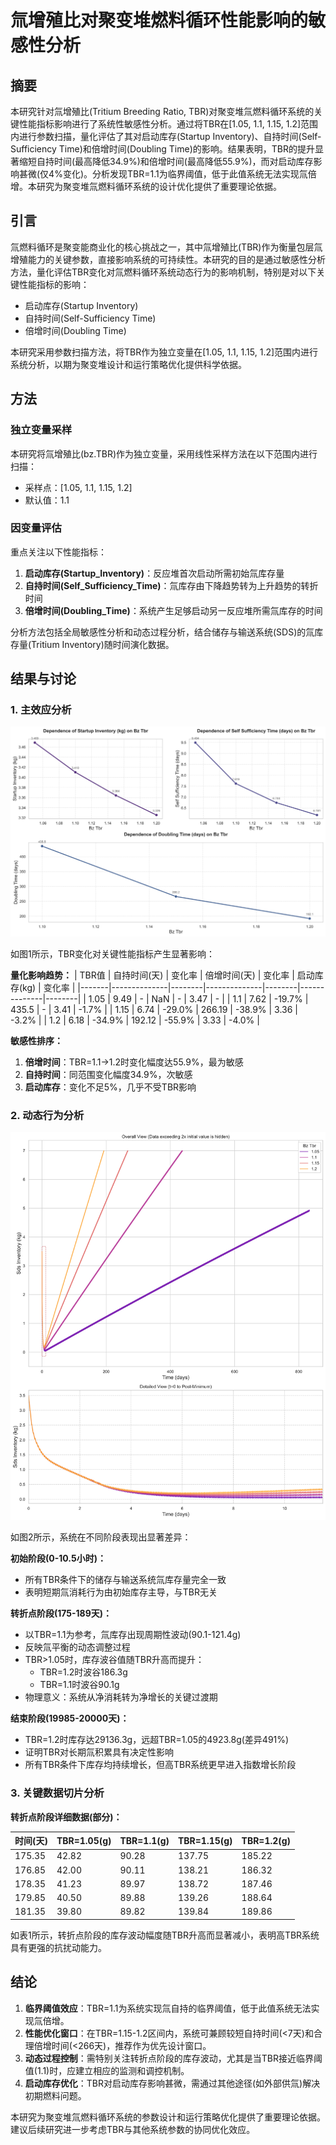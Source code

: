 # 氚增殖比对聚变堆燃料循环性能影响的敏感性分析

## 摘要

本研究针对氚增殖比(Tritium Breeding Ratio, TBR)对聚变堆氚燃料循环系统的关键性能指标影响进行了系统性敏感性分析。通过将TBR在[1.05, 1.1, 1.15, 1.2]范围内进行参数扫描，量化评估了其对启动库存(Startup Inventory)、自持时间(Self-Sufficiency Time)和倍增时间(Doubling Time)的影响。结果表明，TBR的提升显著缩短自持时间(最高降低34.9%)和倍增时间(最高降低55.9%)，而对启动库存影响甚微(仅4%变化)。分析发现TBR=1.1为临界阈值，低于此值系统无法实现氚倍增。本研究为聚变堆氚燃料循环系统的设计优化提供了重要理论依据。

## 引言

氚燃料循环是聚变能商业化的核心挑战之一，其中氚增殖比(TBR)作为衡量包层氚增殖能力的关键参数，直接影响系统的可持续性。本研究的目的是通过敏感性分析方法，量化评估TBR变化对氚燃料循环系统动态行为的影响机制，特别是对以下关键性能指标的影响：
- 启动库存(Startup Inventory)
- 自持时间(Self-Sufficiency Time)
- 倍增时间(Doubling Time)

本研究采用参数扫描方法，将TBR作为独立变量在[1.05, 1.1, 1.15, 1.2]范围内进行系统分析，以期为聚变堆设计和运行策略优化提供科学依据。

## 方法

### 独立变量采样
本研究将氚增殖比(bz.TBR)作为独立变量，采用线性采样方法在以下范围内进行扫描：
- 采样点：[1.05, 1.1, 1.15, 1.2]
- 默认值：1.1

### 因变量评估
重点关注以下性能指标：
1. **启动库存(Startup_Inventory)**：反应堆首次启动所需初始氚库存量
2. **自持时间(Self_Sufficiency_Time)**：氚库存由下降趋势转为上升趋势的转折时间
3. **倍增时间(Doubling_Time)**：系统产生足够启动另一反应堆所需氚库存的时间

分析方法包括全局敏感性分析和动态过程分析，结合储存与输送系统(SDS)的氚库存量(Tritium Inventory)随时间演化数据。

## 结果与讨论

### 1. 主效应分析

![性能指标趋势曲线图](combined_analysis_plots.svg)

如图1所示，TBR变化对关键性能指标产生显著影响：

**量化影响趋势：**
| TBR值 | 自持时间(天) | 变化率 | 倍增时间(天) | 变化率 | 启动库存(kg) | 变化率 |
|-------|--------------|--------|--------------|--------|--------------|--------|
| 1.05  | 9.49         | -      | NaN          | -      | 3.47         | -      |
| 1.1   | 7.62         | -19.7% | 435.5        | -      | 3.41         | -1.7%  |
| 1.15  | 6.74         | -29.0% | 266.19       | -38.9% | 3.36         | -3.2%  |
| 1.2   | 6.18         | -34.9% | 192.12       | -55.9% | 3.33         | -4.0%  |

**敏感性排序：**
1. **倍增时间**：TBR=1.1→1.2时变化幅度达55.9%，最为敏感
2. **自持时间**：同范围变化幅度34.9%，次敏感
3. **启动库存**：变化不足5%，几乎不受TBR影响

### 2. 动态行为分析

![SDS Inventory时间曲线图](sweep_sds_inventory_vs_bz_TBR.svg)

如图2所示，系统在不同阶段表现出显著差异：

**初始阶段(0-10.5小时)：**
- 所有TBR条件下的储存与输送系统氚库存量完全一致
- 表明短期氚消耗行为由初始库存主导，与TBR无关

**转折点阶段(175-189天)：**
- 以TBR=1.1为参考，氚库存出现周期性波动(90.1-121.4g)
- 反映氚平衡的动态调整过程
- TBR>1.05时，库存波谷值随TBR升高而提升：
  - TBR=1.2时波谷186.3g
  - TBR=1.1时波谷90.1g
- 物理意义：系统从净消耗转为净增长的关键过渡期

**结束阶段(19985-20000天)：**
- TBR=1.2时库存达29136.3g，远超TBR=1.05的4923.8g(差异491%)
- 证明TBR对长期氚积累具有决定性影响
- 所有TBR条件下库存均持续增长，但高TBR系统更早进入指数增长阶段

### 3. 关键数据切片分析

**转折点阶段详细数据(部分)：**

| 时间(天) | TBR=1.05(g) | TBR=1.1(g) | TBR=1.15(g) | TBR=1.2(g) |
|----------|-------------|------------|-------------|------------|
| 175.35   | 42.82       | 90.28      | 137.75      | 185.22     |
| 176.85   | 42.00       | 90.11      | 138.21      | 186.32     |
| 178.35   | 41.23       | 89.97      | 138.72      | 187.46     |
| 179.85   | 40.50       | 89.88      | 139.26      | 188.64     |
| 181.35   | 39.80       | 89.82      | 139.84      | 189.86     |

如表1所示，转折点阶段的库存波动幅度随TBR升高而显著减小，表明高TBR系统具有更强的抗扰动能力。

## 结论

1. **临界阈值效应**：TBR=1.1为系统实现氚自持的临界阈值，低于此值系统无法实现氚倍增。
2. **性能优化窗口**：在TBR=1.15-1.2区间内，系统可兼顾较短自持时间(<7天)和合理倍增时间(<266天)，推荐作为优先设计窗口。
3. **动态过程控制**：需特别关注转折点阶段的库存波动，尤其是当TBR接近临界阈值(1.1)时，应建立相应的监测和调控机制。
4. **启动库存优化**：TBR对启动库存影响甚微，需通过其他途径(如外部供氚)解决初期燃料问题。

本研究为聚变堆氚燃料循环系统的参数设计和运行策略优化提供了重要理论依据。建议后续研究进一步考虑TBR与其他系统参数的协同优化效应。